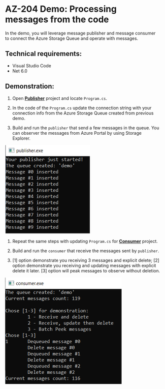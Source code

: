 # AZ-204 Demo: Processing messages from the code

In the demo, you will leverage message publisher and message consumer to connect the Azure Storage Queue and operate with messages.

## Technical requirements:

- Visual Studio Code
- Net 6.0

## Demonstration:

1. Open [**Publisher**](publisher)  project and locate `Program.cs`.

1. In the code of the `Program.cs` update the connection string with your connection info from the Azure Storage Queue created from previous demo.

1. Build and run the `publisher` that send a few messages in the queue. You can observer the messages from Azure Portal by using Storage Explorer.

![publisher](publisher.png)

1. Repeat the same steps with updating `Program.cs` for [**Consumer**](consumer) project.

1. Build and run the `consumer` that receive the messages sent by `publisher`. 

1. [1] option demonstrate you receiving 3 messages and explicit delete; [2] option demonstrate you receiving and updating messages with explicit delete it later. [3] option will peak messages to observe without deletion.

![consumer](consumer.png)
